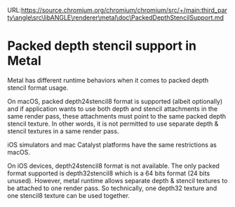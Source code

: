URL:https://source.chromium.org/chromium/chromium/src/+/main:third_party\angle\src\libANGLE\renderer\metal\doc\PackedDepthStencilSupport.md
# Packed depth stencil support in Metal

Metal has different runtime behaviors when it comes to packed depth stencil format usage.

On macOS, packed depth24stencil8 format is supported (albeit optionally) and if application
wants to use both depth and stencil attachments in the same render pass, these attachments must
point to the same packed depth stencil texture. In other words, it is not permitted to use separate
depth & stencil textures in a same render pass.

iOS simulators and mac Catalyst platforms have the same restrictions as macOS.

On iOS devices, depth24stencil8 format is not available. The only packed format supported is depth32stencil8 which is a 64 bits format (24 bits unused). However, metal runtime allows separate
depth & stencil textures to be attached to one render pass. So technically, one depth32 texture
and one stencil8 texture can be used together.